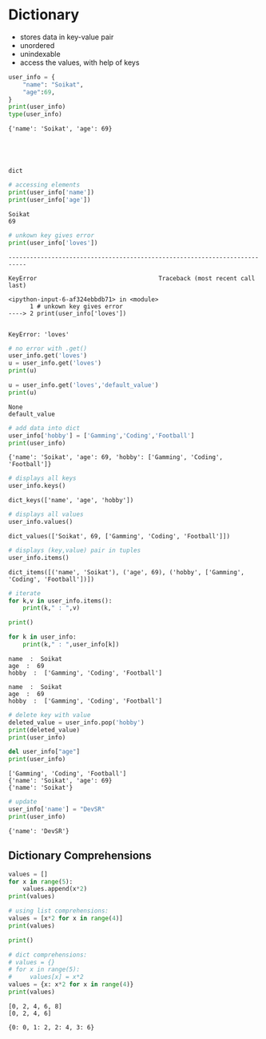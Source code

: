 # Dictionary

- stores data in key-value pair
- unordered 
- unindexable
- access the values, with help of keys



```python
user_info = {
    "name": "Soikat",
    "age":69,
}
print(user_info)
type(user_info)
```

    {'name': 'Soikat', 'age': 69}
    




    dict




```python
# accessing elements
print(user_info['name'])
print(user_info['age'])
```

    Soikat
    69
    


```python
# unkown key gives error
print(user_info['loves'])
```


    ---------------------------------------------------------------------------

    KeyError                                  Traceback (most recent call last)

    <ipython-input-6-af324ebbdb71> in <module>
          1 # unkown key gives error
    ----> 2 print(user_info['loves'])
    

    KeyError: 'loves'



```python
# no error with .get()
user_info.get('loves')
u = user_info.get('loves')
print(u)

u = user_info.get('loves','default_value')
print(u)
```

    None
    default_value
    


```python
# add data into dict
user_info['hobby'] = ['Gamming','Coding','Football']
print(user_info) 
```

    {'name': 'Soikat', 'age': 69, 'hobby': ['Gamming', 'Coding', 'Football']}
    


```python
# displays all keys
user_info.keys()
```




    dict_keys(['name', 'age', 'hobby'])




```python
# displays all values
user_info.values()
```




    dict_values(['Soikat', 69, ['Gamming', 'Coding', 'Football']])




```python
# displays (key,value) pair in tuples
user_info.items()
```




    dict_items([('name', 'Soikat'), ('age', 69), ('hobby', ['Gamming', 'Coding', 'Football'])])




```python
# iterate
for k,v in user_info.items():
    print(k," : ",v)

print()

for k in user_info:
    print(k," : ",user_info[k])
```

    name  :  Soikat
    age  :  69
    hobby  :  ['Gamming', 'Coding', 'Football']
    
    name  :  Soikat
    age  :  69
    hobby  :  ['Gamming', 'Coding', 'Football']
    


```python
# delete key with value
deleted_value = user_info.pop('hobby')
print(deleted_value)
print(user_info)

del user_info["age"]
print(user_info)
```

    ['Gamming', 'Coding', 'Football']
    {'name': 'Soikat', 'age': 69}
    {'name': 'Soikat'}
    


```python
# update
user_info['name'] = "DevSR"
print(user_info)
```

    {'name': 'DevSR'}
    

## Dictionary Comprehensions


```python
values = []
for x in range(5):
    values.append(x*2)
print(values)

# using list comprehensions:
values = [x*2 for x in range(4)]
print(values)

print()

# dict comprehensions:
# values = {}
# for x in range(5):
#     values[x] = x*2
values = {x: x*2 for x in range(4)}
print(values)
```

    [0, 2, 4, 6, 8]
    [0, 2, 4, 6]
    
    {0: 0, 1: 2, 2: 4, 3: 6}
    
